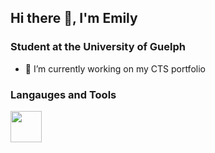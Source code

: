## Hi there 👋, I'm Emily
### Student at the University of Guelph
- 🔭 I’m currently working on my CTS portfolio

### Langauges and Tools
<img 
  src="https://cdn.jsdelivr.net/gh/devicons/devicon@latest/icons/python/python-original-wordmark.svg" 
  width="50" 
  height="50"
/>

<!--
**emilys16/emilys16** is a ✨ _special_ ✨ repository because its `README.md` (this file) appears on your GitHub profile.

Here are some ideas to get you started:

- 🔭 I’m currently working on ...
- 🌱 I’m currently learning ...
- 👯 I’m looking to collaborate on ...
- 🤔 I’m looking for help with ...
- 💬 Ask me about ...
- 📫 How to reach me: ...
- 😄 Pronouns: ...
- ⚡ Fun fact: ...
-->
